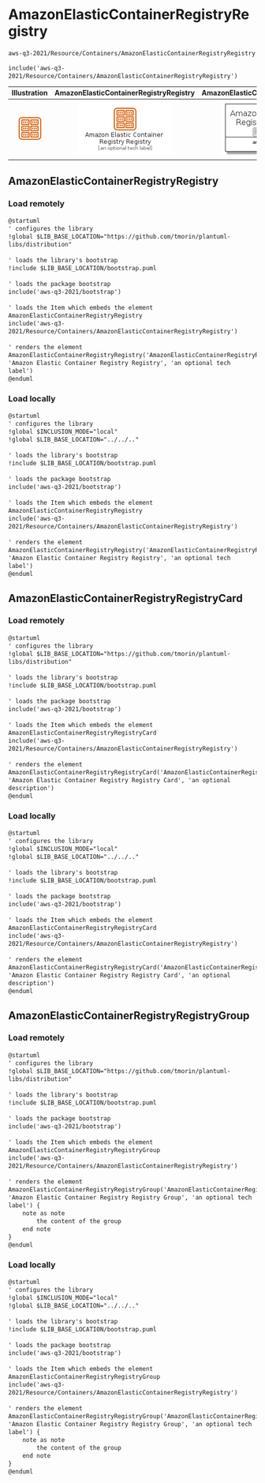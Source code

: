 # AmazonElasticContainerRegistryRegistry


```text
aws-q3-2021/Resource/Containers/AmazonElasticContainerRegistryRegistry
```

```text
include('aws-q3-2021/Resource/Containers/AmazonElasticContainerRegistryRegistry')
```



| Illustration | AmazonElasticContainerRegistryRegistry | AmazonElasticContainerRegistryRegistryCard | AmazonElasticContainerRegistryRegistryGroup |
| :---: | :---: | :---: | :---: |
| ![illustration for Illustration](../../../aws-q3-2021/Resource/Containers/AmazonElasticContainerRegistryRegistry.png) | ![illustration for AmazonElasticContainerRegistryRegistry](../../../aws-q3-2021/Resource/Containers/AmazonElasticContainerRegistryRegistry.Local.png) | ![illustration for AmazonElasticContainerRegistryRegistryCard](../../../aws-q3-2021/Resource/Containers/AmazonElasticContainerRegistryRegistryCard.Local.png) | ![illustration for AmazonElasticContainerRegistryRegistryGroup](../../../aws-q3-2021/Resource/Containers/AmazonElasticContainerRegistryRegistryGroup.Local.png) |




## AmazonElasticContainerRegistryRegistry

### Load remotely
```plantuml
@startuml
' configures the library
!global $LIB_BASE_LOCATION="https://github.com/tmorin/plantuml-libs/distribution"

' loads the library's bootstrap
!include $LIB_BASE_LOCATION/bootstrap.puml

' loads the package bootstrap
include('aws-q3-2021/bootstrap')

' loads the Item which embeds the element AmazonElasticContainerRegistryRegistry
include('aws-q3-2021/Resource/Containers/AmazonElasticContainerRegistryRegistry')

' renders the element
AmazonElasticContainerRegistryRegistry('AmazonElasticContainerRegistryRegistry', 'Amazon Elastic Container Registry Registry', 'an optional tech label')
@enduml
```

### Load locally
```plantuml
@startuml
' configures the library
!global $INCLUSION_MODE="local"
!global $LIB_BASE_LOCATION="../../.."

' loads the library's bootstrap
!include $LIB_BASE_LOCATION/bootstrap.puml

' loads the package bootstrap
include('aws-q3-2021/bootstrap')

' loads the Item which embeds the element AmazonElasticContainerRegistryRegistry
include('aws-q3-2021/Resource/Containers/AmazonElasticContainerRegistryRegistry')

' renders the element
AmazonElasticContainerRegistryRegistry('AmazonElasticContainerRegistryRegistry', 'Amazon Elastic Container Registry Registry', 'an optional tech label')
@enduml
```

## AmazonElasticContainerRegistryRegistryCard

### Load remotely
```plantuml
@startuml
' configures the library
!global $LIB_BASE_LOCATION="https://github.com/tmorin/plantuml-libs/distribution"

' loads the library's bootstrap
!include $LIB_BASE_LOCATION/bootstrap.puml

' loads the package bootstrap
include('aws-q3-2021/bootstrap')

' loads the Item which embeds the element AmazonElasticContainerRegistryRegistryCard
include('aws-q3-2021/Resource/Containers/AmazonElasticContainerRegistryRegistry')

' renders the element
AmazonElasticContainerRegistryRegistryCard('AmazonElasticContainerRegistryRegistryCard', 'Amazon Elastic Container Registry Registry Card', 'an optional description')
@enduml
```

### Load locally
```plantuml
@startuml
' configures the library
!global $INCLUSION_MODE="local"
!global $LIB_BASE_LOCATION="../../.."

' loads the library's bootstrap
!include $LIB_BASE_LOCATION/bootstrap.puml

' loads the package bootstrap
include('aws-q3-2021/bootstrap')

' loads the Item which embeds the element AmazonElasticContainerRegistryRegistryCard
include('aws-q3-2021/Resource/Containers/AmazonElasticContainerRegistryRegistry')

' renders the element
AmazonElasticContainerRegistryRegistryCard('AmazonElasticContainerRegistryRegistryCard', 'Amazon Elastic Container Registry Registry Card', 'an optional description')
@enduml
```

## AmazonElasticContainerRegistryRegistryGroup

### Load remotely
```plantuml
@startuml
' configures the library
!global $LIB_BASE_LOCATION="https://github.com/tmorin/plantuml-libs/distribution"

' loads the library's bootstrap
!include $LIB_BASE_LOCATION/bootstrap.puml

' loads the package bootstrap
include('aws-q3-2021/bootstrap')

' loads the Item which embeds the element AmazonElasticContainerRegistryRegistryGroup
include('aws-q3-2021/Resource/Containers/AmazonElasticContainerRegistryRegistry')

' renders the element
AmazonElasticContainerRegistryRegistryGroup('AmazonElasticContainerRegistryRegistryGroup', 'Amazon Elastic Container Registry Registry Group', 'an optional tech label') {
    note as note
        the content of the group
    end note
}
@enduml
```

### Load locally
```plantuml
@startuml
' configures the library
!global $INCLUSION_MODE="local"
!global $LIB_BASE_LOCATION="../../.."

' loads the library's bootstrap
!include $LIB_BASE_LOCATION/bootstrap.puml

' loads the package bootstrap
include('aws-q3-2021/bootstrap')

' loads the Item which embeds the element AmazonElasticContainerRegistryRegistryGroup
include('aws-q3-2021/Resource/Containers/AmazonElasticContainerRegistryRegistry')

' renders the element
AmazonElasticContainerRegistryRegistryGroup('AmazonElasticContainerRegistryRegistryGroup', 'Amazon Elastic Container Registry Registry Group', 'an optional tech label') {
    note as note
        the content of the group
    end note
}
@enduml
```

